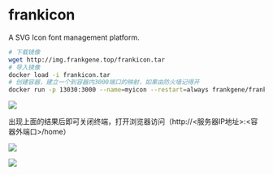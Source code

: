 # frankicon
A SVG Icon font management platform.
```bash
# 下载镜像
wget http://img.frankgene.top/frankicon.tar
# 导入镜像
docker load -i frankicon.tar
# 创建容器，建立一个到容器内3000端口的映射，如果由防火墙记得开
docker run -p 13030:3000 --name=myicon --restart=always frankgene/frankicon /bin/bash -c 'bash /app/service.sh'
```

![](https://cdn.nlark.com/yuque/0/2024/png/22773386/1728036459842-cfefb646-8bee-49c2-901c-5fccdc3de920.png)

出现上面的结果后即可关闭终端，打开浏览器访问（http://<服务器IP地址>:<容器外端口>/home）

![](https://cdn.nlark.com/yuque/0/2024/png/22773386/1728035775367-b360002a-c53a-4523-a0a3-7945b1f60a78.png)

![](https://cdn.nlark.com/yuque/0/2024/gif/22773386/1728042501916-a12e7403-a0db-4c50-848e-dde8e6b279f4.gif)
